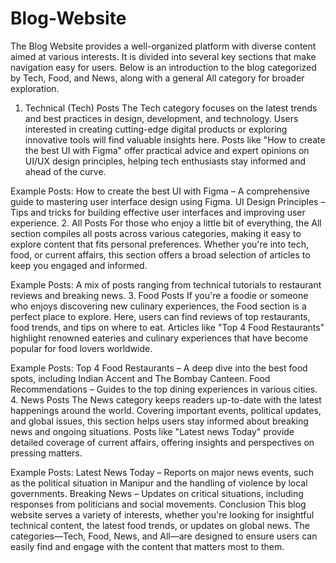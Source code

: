 # Blog-Website
The Blog Website provides a well-organized platform with diverse content aimed at various interests. It is divided into several key sections that make navigation easy for users. Below is an introduction to the blog categorized by Tech, Food, and News, along with a general All category for broader exploration.

1. Technical (Tech) Posts
The Tech category focuses on the latest trends and best practices in design, development, and technology. Users interested in creating cutting-edge digital products or exploring innovative tools will find valuable insights here. Posts like "How to create the best UI with Figma" offer practical advice and expert opinions on UI/UX design principles, helping tech enthusiasts stay informed and ahead of the curve.

Example Posts:
How to create the best UI with Figma – A comprehensive guide to mastering user interface design using Figma.
UI Design Principles – Tips and tricks for building effective user interfaces and improving user experience.
2. All Posts
For those who enjoy a little bit of everything, the All section compiles all posts across various categories, making it easy to explore content that fits personal preferences. Whether you're into tech, food, or current affairs, this section offers a broad selection of articles to keep you engaged and informed.

Example Posts:
A mix of posts ranging from technical tutorials to restaurant reviews and breaking news.
3. Food Posts
If you're a foodie or someone who enjoys discovering new culinary experiences, the Food section is a perfect place to explore. Here, users can find reviews of top restaurants, food trends, and tips on where to eat. Articles like "Top 4 Food Restaurants" highlight renowned eateries and culinary experiences that have become popular for food lovers worldwide.

Example Posts:
Top 4 Food Restaurants – A deep dive into the best food spots, including Indian Accent and The Bombay Canteen.
Food Recommendations – Guides to the top dining experiences in various cities.
4. News Posts
The News category keeps readers up-to-date with the latest happenings around the world. Covering important events, political updates, and global issues, this section helps users stay informed about breaking news and ongoing situations. Posts like "Latest news Today" provide detailed coverage of current affairs, offering insights and perspectives on pressing matters.

Example Posts:
Latest News Today – Reports on major news events, such as the political situation in Manipur and the handling of violence by local governments.
Breaking News – Updates on critical situations, including responses from politicians and social movements.
Conclusion
This blog website serves a variety of interests, whether you're looking for insightful technical content, the latest food trends, or updates on global news. The categories—Tech, Food, News, and All—are designed to ensure users can easily find and engage with the content that matters most to them.
